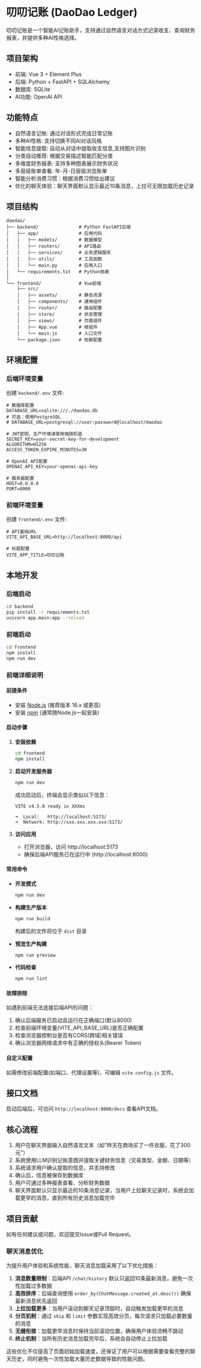 # 叨叨记账 (DaoDao Ledger)

叨叨记账是一个智能AI记账助手，支持通过自然语言对话方式记录收支、查询财务报表，并提供多种AI性格选择。

## 项目架构

- 前端: Vue 3 + Element Plus
- 后端: Python + FastAPI + SQLAlchemy
- 数据库: SQLite 
- AI功能: OpenAI API

## 功能特点

- 自然语言记账: 通过对话形式完成日常记账
- 多种AI性格: 支持切换不同AI对话风格
- 智能信息提取: 自动从对话中提取收支信息,支持图片识别
- 分类自动推荐: 根据交易描述智能匹配分类
- 多维度财务报表: 支持多种图表展示财务状况
- 多层级账单查看: 年-月-日层级浏览账单
- 智能分析消费习惯：根据消费习惯给出建议
- 优化的聊天体验：聊天界面默认显示最近10条消息，上拉可无限加载历史记录

## 项目结构

```
daodao/
├── backend/               # Python FastAPI后端
│   ├── app/               # 应用代码
│   │   ├── models/        # 数据模型
│   │   ├── routers/       # API路由
│   │   ├── services/      # 业务逻辑服务
│   │   ├── utils/         # 工具函数
│   │   └── main.py        # 应用入口
│   └── requirements.txt   # Python依赖
│
└── frontend/              # Vue前端
    ├── src/
    │   ├── assets/        # 静态资源
    │   ├── components/    # 通用组件
    │   ├── router/        # 路由配置
    │   ├── store/         # 状态管理
    │   ├── views/         # 页面组件
    │   ├── App.vue        # 根组件
    │   └── main.js        # 入口文件
    └── package.json       # 依赖配置
```

## 环境配置

### 后端环境变量

创建 `backend/.env` 文件:

```
# 数据库配置
DATABASE_URL=sqlite:///./daodao.db
# 可选：使用PostgreSQL
# DATABASE_URL=postgresql://user:password@localhost/daodao

# JWT密钥，生产环境请使用强随机值
SECRET_KEY=your-secret-key-for-development
ALGORITHM=HS256
ACCESS_TOKEN_EXPIRE_MINUTES=30

# OpenAI API配置
OPENAI_API_KEY=your-openai-api-key

# 服务器配置
HOST=0.0.0.0
PORT=8000
```

### 前端环境变量

创建 `frontend/.env` 文件:

```
# API基础URL
VITE_API_BASE_URL=http://localhost:8000/api

# 标题配置
VITE_APP_TITLE=叨叨记账
```

## 本地开发

### 后端启动

```bash
cd backend
pip install -r requirements.txt
uvicorn app.main:app --reload
```

### 前端启动

```bash
cd frontend
npm install
npm run dev
```

### 前端详细说明

#### 前提条件

- 安装 [Node.js](https://nodejs.org/) (推荐版本 16.x 或更高)
- 安装 [npm](https://www.npmjs.com/) (通常随Node.js一起安装)

#### 启动步骤

1. **安装依赖**
   ```bash
   cd frontend
   npm install
   ```

2. **启动开发服务器**
   ```bash
   npm run dev
   ```
   成功启动后，终端会显示类似以下信息：
   ```
   VITE v4.5.0 ready in XXXms
   
   ➜  Local:   http://localhost:5173/
   ➜  Network: http://xxx.xxx.xxx.xxx:5173/
   ```
   
3. **访问应用**
   - 打开浏览器，访问 http://localhost:5173
   - 确保后端API服务已在运行中 (http://localhost:8000)

#### 常用命令

- **开发模式**
  ```bash
  npm run dev
  ```

- **构建生产版本**
  ```bash
  npm run build
  ```
  构建后的文件将位于 `dist` 目录

- **预览生产构建**
  ```bash
  npm run preview
  ```
  
- **代码检查**
  ```bash
  npm run lint
  ```

#### 故障排除

如遇到前端无法连接后端API的问题：
1. 确认后端服务已启动且运行在正确端口(默认8000)
2. 检查前端环境变量(VITE_API_BASE_URL)是否正确配置
3. 检查浏览器控制台是否有CORS(跨域)相关错误
4. 确认浏览器网络请求中有正确的授权头(Bearer Token)

#### 自定义配置

如需修改前端配置(如端口、代理设置等)，可编辑 `vite.config.js` 文件。
 
## 接口文档

启动后端后，可访问 `http://localhost:8000/docs` 查看API文档。

## 核心流程

1. 用户在聊天界面输入自然语言文本（如"昨天在商场买了一件衣服，花了300元"）
2. 系统使用LLM识别记账意图并提取关键财务信息（交易类型、金额、日期等）
3. 系统请求用户确认提取的信息，并支持修改
4. 确认后，信息被保存到数据库
5. 用户可通过多种报表查看、分析财务数据
6. 聊天界面默认只显示最近的10条消息记录，当用户上拉聊天记录时，系统会加载更早的消息，直到所有历史消息加载完毕

## 项目贡献

如有任何建议或问题，欢迎提交Issue或Pull Request。

### 聊天消息优化

为提升用户体验和系统性能，聊天消息加载采用了以下优化措施：

1. **消息数量限制**：后端API `/chat/history` 默认只返回10条最新消息，避免一次性加载过多数据
2. **高效排序**：后端查询使用 `order_by(ChatMessage.created_at.desc())` 确保最新消息优先返回
3. **上拉加载更多**：当用户滚动到聊天记录顶部时，自动触发加载更早的消息
4. **分页机制**：通过 `skip` 和 `limit` 参数实现高效分页，每次请求只加载必要数量的消息
5. **无缝衔接**：加载更早消息时保持当前滚动位置，确保用户体验流畅不跳动
6. **终止机制**：当所有历史消息加载完毕后，系统会自动停止上拉加载

这些优化不仅提高了页面初始加载速度，还保证了用户可以根据需要查看完整的聊天历史，同时避免一次性加载大量历史数据导致的性能问题。 